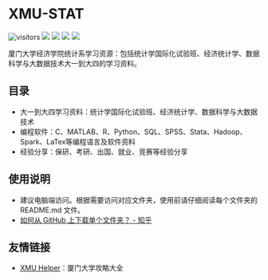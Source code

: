 # XMU-STAT

![visitors](https://visitor-badge.glitch.me/badge?page_id=rogerchenfz/XMU-STAT)
[![](https://img.shields.io/github/watchers/rogerchenfz/XMU-STAT.svg?style=flat)](https://github.com/rogerchenfz/XMU-STAT/watchers)
[![](https://img.shields.io/github/stars/rogerchenfz/XMU-STAT.svg?style=flat)](https://github.com/rogerchenfz/XMU-STAT/stargazers)
[![](https://img.shields.io/github/forks/rogerchenfz/XMU-STAT.svg?style=flat)](https://github.com/rogerchenfz/XMU-STAT/network/members)
![](https://img.shields.io/github/repo-size/rogerchenfz/XMU-STAT.svg?style=flat)

厦门大学经济学院统计系学习资源：包括统计学国际化试验班、经济统计学、数据科学与大数据技术大一到大四的学习资料。

## 目录

- 大一到大四学习资料：统计学国际化试验班、经济统计学、数据科学与大数据技术
- 编程软件：C、MATLAB、R、Python、SQL、SPSS、Stata、Hadoop、Spark、LaTex等编程语言及软件资料
- 经验分享：保研、考研、出国、就业、竞赛等经验分享

## 使用说明
- 建议电脑端访问。根据需要访问对应文件夹，使用前请仔细阅读每个文件夹的 README.md 文件。
- [如何从 GitHub 上下载单个文件夹？ - 知乎](https://www.zhihu.com/question/25369412)

## 友情链接
- [XMU Helper](https://github.com/rogerchenfz/XMU-Helper)：厦门大学攻略大全

